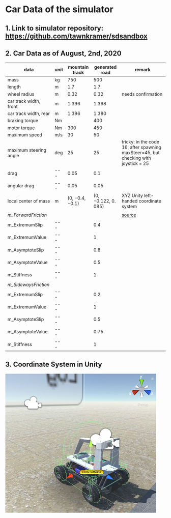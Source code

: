 # Car Data of the simulator

## 1. Link to simulator repository: https://github.com/tawnkramer/sdsandbox

## 2. Car Data as of August, 2nd, 2020

| data                   | unit | mountain track | generated road      | remark             |
|------------------------|------|----------------|---------------------|--------------------|     
| mass                   | kg   | 750            | 500                 |                    |
| length                 | m    | 1.7            | 1.7                 |                    |
| wheel radius           | m    | 0.32           | 0.32                | needs confirmation |
| car track width, front | m    | 1.396          | 1.398               |                    |
| car track width, rear  | m    | 1.396          | 1.380               |                    |
| braking torque         | Nm   |                | 400                 |                    |
| motor torque           | Nm   | 300            | 450                 |                    |
| maximum speed          | m/s  | 30             | 50                  |                    |
| maximum steering angle | deg  | 25             | 25                  | tricky: in the code 16, after spawning maxSteer=45, but checking with joystick = 25 |
| drag                   | ---  | 0.05           | 0.1                 |                    |
| angular drag           | ---  | 0.05           | 0.05                |                    |
| local center of mass   | m    | (0, -0.4, -0.1)| (0, -0.122, 0. 085) | XYZ Unity left-handed coordinate system |
|                        |      |                |                     |                    |
| *m_ForwardFriction*    |      |                |                     | [source](https://github.com/tawnkramer/sdsandbox/blob/fecf2f64c11a82f9b088ccbf0f734dfd6d8dea3c/sdsim/Assets/Prefabs/car.prefab) |
| m_ExtremumSlip         | ---  |                | 0.4                 |                    |
| m_ExtremumValue        | ---  |                | 1                   |                    |
| m_AsymptoteSlip        | ---  |                | 0.8                 |                    |
| m_AsymptoteValue       | ---  |                | 0.5                 |                    |
| m_Stiffness            | ---  |                | 1                   |                    |
| *m_SidewaysFriction*   |      |                |                     |                    |     
| m_ExtremumSlip         | ---  |                | 0.2                 |                    |
| m_ExtremumValue        | ---  |                | 1                   |                    |
| m_AsymptoteSlip        | ---  |                | 0.5                 |                    |
| m_AsymptoteValue       | ---  |                | 0.75                |                    |
| m_Stiffness            | ---  |                | 1                   |                    |

## 3. Coordinate System in Unity

![Unity Coordinate System](https://github.com/connected-autonomous-mobility/40-VirtualRacing/blob/master/simulator-car-data/Unity-Donkey-CoordinateSystem.png)
